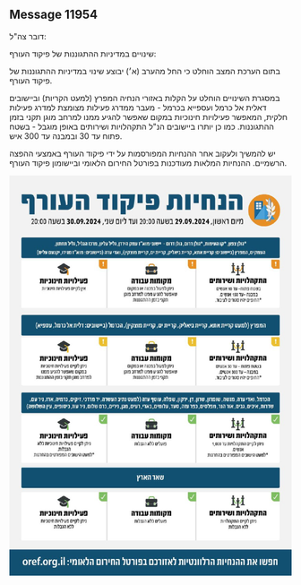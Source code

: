## Message 11954

דובר צה"ל:

שינויים במדיניות ההתגוננות של פיקוד העורף:

בתום הערכת המצב הוחלט כי החל מהערב (א׳) יבוצע שינוי במדיניות ההתגוננות של פיקוד העורף. 

במסגרת השינויים הוחלט על הקלות באזורי הנחיה המפרץ (למעט הקריות) וביישובים דאלית אל כרמל ועספייא בכרמל - מעבר ממדרג פעילות מצומצת למדרג פעילות חלקית, המאפשר פעילויות חינוכיות במקום שאפשר להגיע ממנו למרחב מוגן תקני בזמן ההתגוננות. כמו כן יותרו ביישובים הנ"ל התקהלויות ושירותים באופן מוגבל - בשטח פתוח עד 30 ובמבנה עד 300 איש.

יש להמשיך ולעקוב אחר ההנחיות המפורסמות על ידי פיקוד העורף באמצעי ההפצה הרשמיים. 
ההנחיות המלאות מעודכנות בפורטל החירום הלאומי וביישומון פיקוד העורף.

![Photo](11954/11954_photo.jpg)
